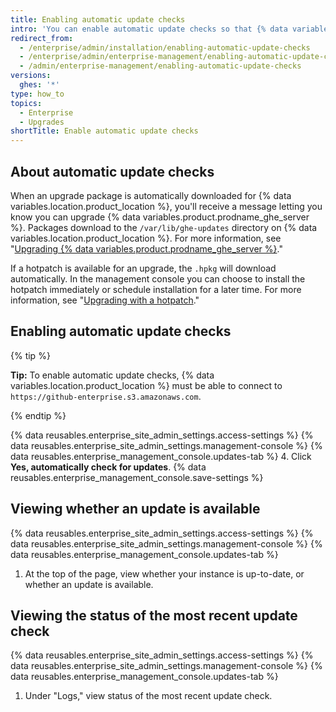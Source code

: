 ```yaml
---
title: Enabling automatic update checks
intro: 'You can enable automatic update checks so that {% data variables.location.product_location %} checks for and downloads the latest {% data variables.product.prodname_ghe_server %} release.'
redirect_from:
  - /enterprise/admin/installation/enabling-automatic-update-checks
  - /enterprise/admin/enterprise-management/enabling-automatic-update-checks
  - /admin/enterprise-management/enabling-automatic-update-checks
versions:
  ghes: '*'
type: how_to
topics:
  - Enterprise
  - Upgrades
shortTitle: Enable automatic update checks
---
```


## About automatic update checks

When an upgrade package is automatically downloaded for {% data variables.location.product_location %}, you'll receive a message letting you know you can upgrade {% data variables.product.prodname_ghe_server %}. Packages download to the `/var/lib/ghe-updates` directory on {% data variables.location.product_location %}. For more information, see "[Upgrading {% data variables.product.prodname_ghe_server %}](/enterprise/admin/guides/installation/upgrading-github-enterprise-server)."

If a hotpatch is available for an upgrade, the `.hpkg` will download automatically. In the management console you can choose to install the hotpatch immediately or schedule installation for a later time. For more information, see "[Upgrading with a hotpatch](/enterprise/admin/guides/installation/upgrading-github-enterprise-server#upgrading-with-a-hotpatch)."


## Enabling automatic update checks

{% tip %}

**Tip:** To enable automatic update checks, {% data variables.location.product_location %} must be able to connect to `https://github-enterprise.s3.amazonaws.com`.

{% endtip %}

{% data reusables.enterprise_site_admin_settings.access-settings %}
{% data reusables.enterprise_site_admin_settings.management-console %}
{% data reusables.enterprise_management_console.updates-tab %}
4. Click **Yes, automatically check for updates**.
{% data reusables.enterprise_management_console.save-settings %}

## Viewing whether an update is available

{% data reusables.enterprise_site_admin_settings.access-settings %}
{% data reusables.enterprise_site_admin_settings.management-console %}
{% data reusables.enterprise_management_console.updates-tab %}
1. At the top of the page, view whether your instance is up-to-date, or whether an update is available.

## Viewing the status of the most recent update check

{% data reusables.enterprise_site_admin_settings.access-settings %}
{% data reusables.enterprise_site_admin_settings.management-console %}
{% data reusables.enterprise_management_console.updates-tab %}
1. Under "Logs," view status of the most recent update check.
